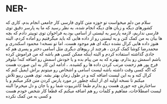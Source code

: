 # NER-
سلام 
من دلم میخواست تو حوزه متن کاوی فارسی کار جامعی انجام بدم، کاری که کشورهای دیگه و زبان های دیگه انجام شده، به نظر رسید که ما یه پارسر دقیق
توی فارسی نداریم، لازمه پارسر یه لیستی از اسامی بود.یه فراخوان توی توییتر دادم که بچه ها بیان به من کمک کنن و یه لیستی رو از 
داده هایی که باید میگرفتیم رو اماده کردم، البته هنوز داده هایی کرال نشده دیگه ای هم موجود هست، اما تو  نسخه۱
محمود اسکندری و محمدرضا کوشا کمک کردن ، هرچند از رپوهای دیگری مثل اسامی دختر و پسری هم که جادی گذاشته استفاده کردم و البته اینکه ممکن کسی هم باشه که من فراموش کرده باشم اسمش رو بذارم، بهتره که به من پیام بده و یا خودش اسمش رو اضافه کنه! نیلوفر فرج پور هم زحمت مرتب کردن داده ها رو کشیده. ،
ادامه این کار به این صورت هست که اگه کسی وقت داشته باشه لیست اسامی و اشخاص رو میتونم براش ایمیل کنم که کرال کنه و به این لیست
اضافه کنه و در طول زمان بهتر بشه. 
توی همین ریپو تلاش میکنم تا نسخه اولیه ای از اینکه چطور در مورد پارس کردن متن فکر میکنم و یا ساختارش چه جوری هست رو بذارم طبعا کانتربیوت 
شما رو با جان و دل میخرم!
البته لیست اصطلاحات، مفاهیم و کلمات رو هم اضافه میکنم که قطعا کار شخص خودم هست و کسی به من کمک نکرده  
